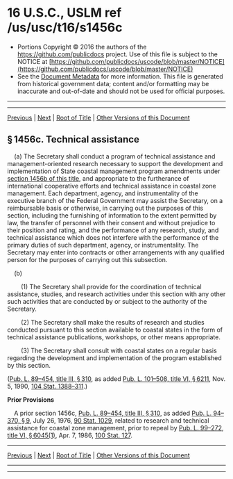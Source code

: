 ---
---

# 16 U.S.C., USLM ref /us/usc/t16/s1456c

* Portions Copyright © 2016 the authors of the https://github.com/publicdocs project.
  Use of this file is subject to the NOTICE at [https://github.com/publicdocs/uscode/blob/master/NOTICE](https://github.com/publicdocs/uscode/blob/master/NOTICE)
* See the [Document Metadata](././../../../..//README.md) for more information.
  This file is generated from historical government data; content and/or formatting may be inaccurate and out-of-date and should not be used for official purposes.

----------
----------

[Previous](./../../../..//us/usc/t16/ch33/m__us_usc_t16_s1456b.md) | [Next](./../../../..//us/usc/t16/ch33/m__us_usc_t16_s1456d.md) | [Root of Title](./../../../../) | [Other Versions of this Document](https://publicdocs.github.io/go/links?ns=uslm&ref=%2Fus%2Fusc%2Ft16%2Fs1456c)

## § 1456c. Technical assistance

    (a) The Secretary shall conduct a program of technical assistance and management-oriented research necessary to support the development and implementation of State coastal management program amendments under [section 1456b of this title][/us/usc/t16/s1456b], and appropriate to the furtherance of international cooperative efforts and technical assistance in coastal zone management. Each department, agency, and instrumentality of the executive branch of the Federal Government may assist the Secretary, on a reimbursable basis or otherwise, in carrying out the purposes of this section, including the furnishing of information to the extent permitted by law, the transfer of personnel with their consent and without prejudice to their position and rating, and the performance of any research, study, and technical assistance which does not interfere with the performance of the primary duties of such department, agency, or instrumentality. The Secretary may enter into contracts or other arrangements with any qualified person for the purposes of carrying out this subsection.

    (b)

        (1) The Secretary shall provide for the coordination of technical assistance, studies, and research activities under this section with any other such activities that are conducted by or subject to the authority of the Secretary.

        (2) The Secretary shall make the results of research and studies conducted pursuant to this section available to coastal states in the form of technical assistance publications, workshops, or other means appropriate.

        (3) The Secretary shall consult with coastal states on a regular basis regarding the development and implementation of the program established by this section.

([Pub. L. 89–454, title III, § 310][/us/pl/89/454/s310], as added [Pub. L. 101–508, title VI, § 6211][/us/pl/101/508/s6211], Nov. 5, 1990, [104 Stat. 1388–311][/us/stat/104/1388-311].)

 __Prior Provisions__ 

    A prior section 1456c, [Pub. L. 89–454, title III, § 310][/us/pl/89/454/s310], as added [Pub. L. 94–370, § 9][/us/pl/94/370/s9], July 26, 1976, [90 Stat. 1029][/us/stat/90/1029], related to research and technical assistance for coastal zone management, prior to repeal by [Pub. L. 99–272, title VI, § 6045(1)][/us/pl/99/272/s6045/1], Apr. 7, 1986, [100 Stat. 127][/us/stat/100/127].

----------

[Previous](./../../../..//us/usc/t16/ch33/m__us_usc_t16_s1456b.md) | [Next](./../../../..//us/usc/t16/ch33/m__us_usc_t16_s1456d.md) | [Root of Title](./../../../../) | [Other Versions of this Document](https://publicdocs.github.io/go/links?ns=uslm&ref=%2Fus%2Fusc%2Ft16%2Fs1456c)

----------
----------

[/us/usc/t16/s1456b]: https://publicdocs.github.io/go/links?ns=uslm&ref=%2Fus%2Fusc%2Ft16%2Fs1456b
[/us/pl/89/454/s310]: https://publicdocs.github.io/go/links?ns=uslm&ref=%2Fus%2Fpl%2F89%2F454%2Fs310
[/us/pl/101/508/s6211]: https://publicdocs.github.io/go/links?ns=uslm&ref=%2Fus%2Fpl%2F101%2F508%2Fs6211
[/us/stat/104/1388-311]: https://publicdocs.github.io/go/links?ns=uslm&ref=%2Fus%2Fstat%2F104%2F1388-311
[/us/pl/89/454/s310]: https://publicdocs.github.io/go/links?ns=uslm&ref=%2Fus%2Fpl%2F89%2F454%2Fs310
[/us/pl/94/370/s9]: https://publicdocs.github.io/go/links?ns=uslm&ref=%2Fus%2Fpl%2F94%2F370%2Fs9
[/us/stat/90/1029]: https://publicdocs.github.io/go/links?ns=uslm&ref=%2Fus%2Fstat%2F90%2F1029
[/us/pl/99/272/s6045/1]: https://publicdocs.github.io/go/links?ns=uslm&ref=%2Fus%2Fpl%2F99%2F272%2Fs6045%2F1
[/us/stat/100/127]: https://publicdocs.github.io/go/links?ns=uslm&ref=%2Fus%2Fstat%2F100%2F127


